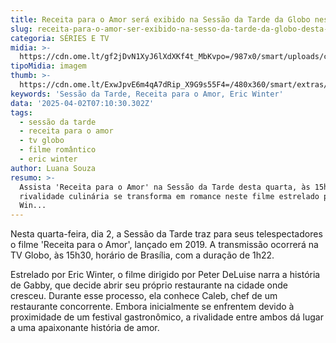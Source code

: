 ```yaml
---
title: Receita para o Amor será exibido na Sessão da Tarde da Globo nesta quarta
slug: receita-para-o-amor-ser-exibido-na-sesso-da-tarde-da-globo-desta-quarta
categoria: SÉRIES E TV
midia: >-
  https://cdn.ome.lt/gf2jDvN1XyJ6lXdXKf4t_MbKvpo=/987x0/smart/uploads/conteudo/fotos/receitaparaoamor.jpg
tipoMidia: imagem
thumb: >-
  https://cdn.ome.lt/ExwJpvE6m4qA7dRip_X9G9s55F4=/480x360/smart/extras/conteudos/receitaparaoamor.jpg
keywords: 'Sessão da Tarde, Receita para o Amor, Eric Winter'
data: '2025-04-02T07:10:30.302Z'
tags:
  - sessão da tarde
  - receita para o amor
  - tv globo
  - filme romântico
  - eric winter
author: Luana Souza
resumo: >-
  Assista 'Receita para o Amor' na Sessão da Tarde desta quarta, às 15h30. Uma
  rivalidade culinária se transforma em romance neste filme estrelado por Eric
  Win...
---
```


Nesta quarta-feira, dia 2, a Sessão da Tarde traz para seus telespectadores o filme 'Receita para o Amor', lançado em 2019. A transmissão ocorrerá na TV Globo, às 15h30, horário de Brasília, com a duração de 1h22.

Estrelado por Eric Winter, o filme dirigido por Peter DeLuise narra a história de Gabby, que decide abrir seu próprio restaurante na cidade onde cresceu. Durante esse processo, ela conhece Caleb, chef de um restaurante concorrente. Embora inicialmente se enfrentem devido à proximidade de um festival gastronômico, a rivalidade entre ambos dá lugar a uma apaixonante história de amor.
